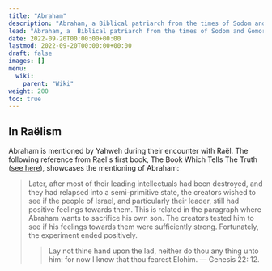 ```yaml
---
title: "Abraham"
description: "Abraham, a Biblical patriarch from the times of Sodom and Gomorrah."
lead: "Abraham, a  Biblical patriarch from the times of Sodom and Gomorrah."
date: 2022-09-20T00:00:00+00:00
lastmod: 2022-09-20T00:00:00+00:00
draft: false
images: []
menu:
  wiki:
    parent: "Wiki"
weight: 200
toc: true
---
```


## In Raëlism

Abraham is mentioned by Yahweh during their encounter with Raël. The following reference from Rael's first book, The Book Which Tells The Truth ([see here](https://wheelofheaven.github.io/rael-one-the-book-which-tells-the-truth/2_the_truth.html#the-sacrifice-of-abraham)), showcases the mentioning of Abraham:

> Later, after most of their leading intellectuals had been destroyed, and they had relapsed into a semi-primitive state, the creators wished to see if the people of Israel, and particularly their leader, still had positive feelings towards them. This is related in the paragraph where Abraham wants to sacrifice his own son. The creators tested him to see if his feelings towards them were sufficiently strong. Fortunately, the experiment ended positively.
>
>> Lay not thine hand upon the lad, neither do thou any thing unto him: for now I know that thou fearest Elohim. — Genesis 22: 12.
